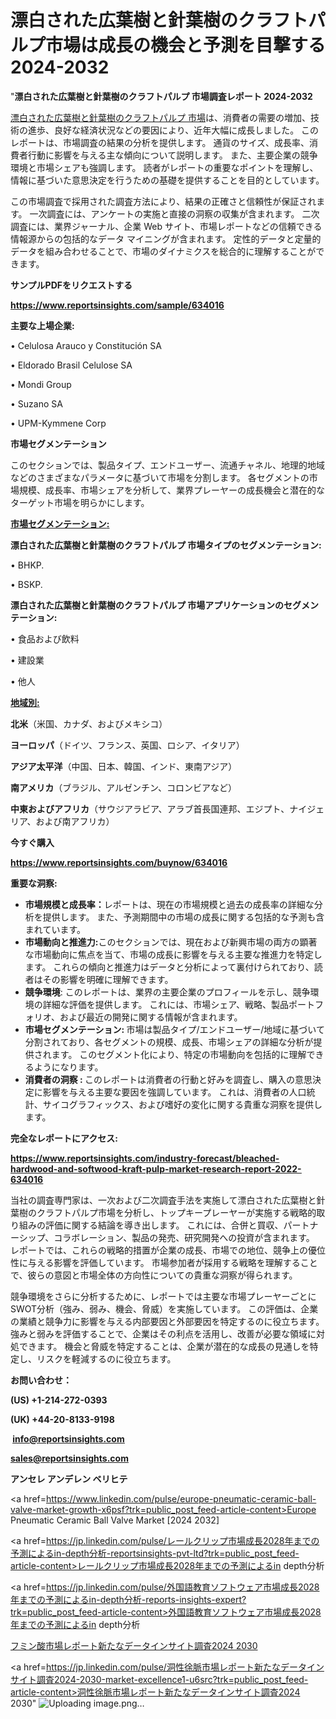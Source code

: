 # 漂白された広葉樹と針葉樹のクラフトパルプ市場は成長の機会と予測を目撃する2024-2032

"<strong>漂白された広葉樹と針葉樹のクラフトパルプ 市場調査レポート 2024-2032</strong>

<a href=https://www.reportsinsights.com/sample/634016>漂白された広葉樹と針葉樹のクラフトパルプ 市場</a>は、消費者の需要の増加、技術の進歩、良好な経済状況などの要因により、近年大幅に成長しました。 このレポートは、市場調査の結果の分析を提供します。 通貨のサイズ、成長率、消費者行動に影響を与える主な傾向について説明します。 また、主要企業の競争環境と市場シェアも強調します。 読者がレポートの重要なポイントを理解し、情報に基づいた意思決定を行うための基礎を提供することを目的としています。

この市場調査で採用された調査方法により、結果の正確さと信頼性が保証されます。 一次調査には、アンケートの実施と直接の洞察の収集が含まれます。 二次調査には、業界ジャーナル、企業 Web サイト、市場レポートなどの信頼できる情報源からの包括的なデータ マイニングが含まれます。 定性的データと定量的データを組み合わせることで、市場のダイナミクスを総合的に理解することができます。

<strong><b>サンプルPDFをリクエストする</b></strong>

<a href=https://www.reportsinsights.com/sample/634016><strong><u>https://www.reportsinsights.com/sample/634016</u></strong></a>

<strong>主要な上場企業:</strong>

• Celulosa Arauco y Constitución SA

• Eldorado Brasil Celulose SA

• Mondi Group

• Suzano SA

• UPM-Kymmene Corp

<strong>市場セグメンテーション</strong>

このセクションでは、製品タイプ、エンドユーザー、流通チャネル、地理的地域などのさまざまなパラメータに基づいて市場を分割します。 各セグメントの市場規模、成長率、市場シェアを分析して、業界プレーヤーの成長機会と潜在的なターゲット市場を明らかにします。

<strong><u>市場セグメンテーション</u></strong><strong><u>:</u></strong>

<strong>漂白された広葉樹と針葉樹のクラフトパルプ 市場タイプのセグメンテーション:</strong>

• BHKP.

• BSKP.

<strong>漂白された広葉樹と針葉樹のクラフトパルプ 市場アプリケーションのセグメンテーション:</strong>

• 食品および飲料

• 建設業

• 他人

<strong><u>地域別</u></strong><strong><u>:</u></strong>

<strong>北米</strong>（米国、カナダ、およびメキシコ）

<strong>ヨーロッパ</strong>（ドイツ、フランス、英国、ロシア、イタリア）

<strong>アジア太平洋</strong>（中国、日本、韓国、インド、東南アジア）

<strong>南アメリカ</strong>（ブラジル、アルゼンチン、コロンビアなど）

<strong>中東およびアフリカ</strong>（サウジアラビア、アラブ首長国連邦、エジプト、ナイジェリア、および南アフリカ）

<strong>今すぐ購入</strong>

<a href=https://www.reportsinsights.com/buynow/634016><strong><u>https://www.reportsinsights.com/buynow/634016</u></strong></a>

<strong>重要な洞察:</strong>
<ul>
  <li><strong>市場規模と成長率：</strong>レポートは、現在の市場規模と過去の成長率の詳細な分析を提供します。 また、予測期間中の市場の成長に関する包括的な予測も含まれています。</li>
  <li><strong>市場動向と推進力:</strong>このセクションでは、現在および新興市場の両方の顕著な市場動向に焦点を当て、市場の成長に影響を与える主要な推進力を特定します。 これらの傾向と推進力はデータと分析によって裏付けられており、読者はその影響を明確に理解できます。</li>
  <li><strong>競争環境</strong>: このレポートは、業界の主要企業のプロフィールを示し、競争環境の詳細な評価を提供します。 これには、市場シェア、戦略、製品ポートフォリオ、および最近の開発に関する情報が含まれます。</li>
  <li><strong>市場セグメンテーション: </strong>市場は製品タイプ/エンドユーザー/地域に基づいて分割されており、各セグメントの規模、成長、市場シェアの詳細な分析が提供されます。 このセグメント化により、特定の市場動向を包括的に理解できるようになります。</li>
  <li><strong>消費者の洞察 : </strong>このレポートは消費者の行動と好みを調査し、購入の意思決定に影響を与える主要な要因を強調しています。 これは、消費者の人口統計、サイコグラフィックス、および嗜好の変化に関する貴重な洞察を提供します。</li>
</ul>
<strong>完全なレポートにアクセス:</strong>

<a href=https://www.reportsinsights.com/industry-forecast/bleached-hardwood-and-softwood-kraft-pulp-market-research-report-2022-634016><strong><u><b>https://www.reportsinsights.com/industry-forecast/bleached-hardwood-and-softwood-kraft-pulp-market-research-report-2022-634016</b></u></strong></a>

当社の調査専門家は、一次および二次調査手法を実施して漂白された広葉樹と針葉樹のクラフトパルプ市場を分析し、トップキープレーヤーが実施する戦略的取り組みの評価に関する結論を導き出します。 これには、合併と買収、パートナーシップ、コラボレーション、製品の発売、研究開発への投資が含まれます。 レポートでは、これらの戦略的措置が企業の成長、市場での地位、競争上の優位性に与える影響を評価しています。 市場参加者が採用する戦略を理解することで、彼らの意図と市場全体の方向性についての貴重な洞察が得られます。

競争環境をさらに分析するために、レポートでは主要な市場プレーヤーごとにSWOT分析（強み、弱み、機会、脅威）を実施しています。 この評価は、企業の業績と競争力に影響を与える内部要因と外部要因を特定するのに役立ちます。 強みと弱みを評価することで、企業はその利点を活用し、改善が必要な領域に対処できます。 機会と脅威を特定することは、企業が潜在的な成長の見通しを特定し、リスクを軽減するのに役立ちます。

<strong>お問い合わせ：</strong>

<strong>(US) +1-214-272-0393</strong>

<strong>(UK) +44-20-8133-9198</strong>

<strong> </strong><a href=info@reportsinsights.com><strong><u>info@reportsinsights.com</u></strong></a>

<a href=sales@reportsinsights.com><strong><u>sales@reportsinsights.com</u></strong></a>

<strong>アンセレ アンデレン ベリヒテ</strong>

<a href=https://www.linkedin.com/pulse/europe-pneumatic-ceramic-ball-valve-market-growth-x6psf?trk=public_post_feed-article-content>Europe Pneumatic Ceramic Ball Valve Market [2024 2032]</a>

<a href=https://jp.linkedin.com/pulse/レールクリップ市場成長2028年までの予測によるin-depth分析-reportsinsights-pvt-ltd?trk=public_post_feed-article-content>レールクリップ市場成長2028年までの予測によるin depth分析</a>

<a href=https://jp.linkedin.com/pulse/外国語教育ソフトウェア市場成長2028年までの予測によるin-depth分析-reports-insights-expert?trk=public_post_feed-article-content>外国語教育ソフトウェア市場成長2028年までの予測によるin depth分析</a>

<a href=https://www.linkedin.com/pulse/フミン酸市場レポート新たなデータインサイト調査2024-2030-community-market-research-gunnf/>フミン酸市場レポート新たなデータインサイト調査2024 2030</a>

<a href=https://jp.linkedin.com/pulse/洞性徐脈市場レポート新たなデータインサイト調査2024-2030-market-excellence1-u6src?trk=public_post_feed-article-content>洞性徐脈市場レポート新たなデータインサイト調査2024 2030</a>"
![Uploading image.png…]()
